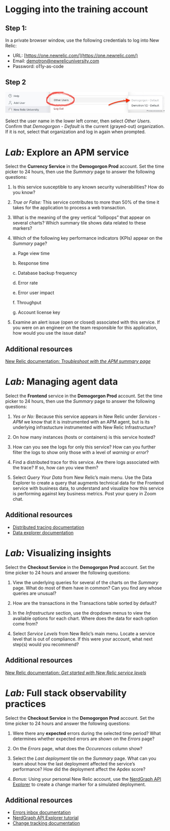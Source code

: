 # Logging into the training account

## Step 1:
In a private browser window, use the following credentials to log into New Relic: 

- URL: [https://one.newrelic.com/](https://one.newrelic.com/)
- Email: demotron@newrelicuniversity.com
- Password: o11y-as-code

## Step 2
![](/images/other-users.jpg)

Select the user name in the lower left corner, then select _Other Users_. Confirm that _Demogorgon - Default_ is the current (grayed-out) organization. If it is not, select that organization and log in again when prompted.

# _Lab:_ Explore an APM service

Select the **Currency Service** in the **Demogorgon Prod** account. Set the time picker to 24 hours, then use the _Summary_ page to answer the following questions:

1. Is this service susceptible to any known security vulnerabilities? How do you know?

2. _True or False:_ This service contributes to more than 50% of the time it takes for the application to process a web transaction.

3. What is the meaning of the grey vertical “lollipops” that appear on several charts? Which summary tile shows data related to these markers?

4. Which of the following key performance indicators (KPIs) appear on the _Summary_ page? 

    a. Page view time

    b. Response time

    c. Database backup frequency

    d. Error rate

    e. Error user impact

    f. Throughput

    g. Account license key

5. Examine an alert issue (open or closed) associated with this service. If you were on an engineer on the team responsible for this application, how would you use the issue data?

## Additional resources
[New Relic documentation: _Troubleshoot with the APM summary page_](https://docs.newrelic.com/docs/apm/agents/manage-apm-agents/agent-data/triage-run-diagnostics/)

# _Lab:_ Managing agent data

Select the **Frontend** service in the **Demogorgon Prod** account. Set the time picker to 24 hours, then use the _Summary_ page to answer the following questions:

1. _Yes or No:_ Because this service appears in New Relic under _Services - APM_ we know that it is instrumented with an APM agent, but is its underlying infrastucture instrumented with New Relic Infrastructure?

2. On how many instances (hosts or containers) is this service hosted?

3. How can you see the logs for only this service? How can you further filter the logs to show only those with a level of _warning_ or _error_?

4. Find a distributed trace for this service. Are there logs associated with the trace? If so, how can you view them?

5. Select _Query Your Data_ from New Relic&rsquo;s main menu. Use the Data Explorer to create a query that augments technical data for the Frontend service with business data, to understand and visualize how this service is performing against key business metrics. Post your query in Zoom chat.

## Additional resources
- [Distributed tracing documentation](https://docs.newrelic.com/docs/distributed-tracing/concepts/introduction-distributed-tracing/)
- [Data explorer documentation](https://docs.newrelic.com/docs/query-your-data/explore-query-data/browse-data/introduction-data-explorer/#explore-data)

# _Lab:_ Visualizing insights

Select the **Checkout Service** in the **Demogorgon Prod** account. Set the time picker to 24 hours and answer the following questions:

1. View the underlying queries for several of the charts on the _Summary_ page. What do most of them have in common? Can you find any whose queries are unusual?

2. How are the transactions in the Transactions table sorted by default?

3. In the _Infrastructure_ section, use the dropdown menus to view the available options for each chart. Where does the data for each option come from?

4. Select _Service Levels_ from New Relic&rsquo;s main menu. Locate a service level that is out of compliance. If this were your account, what next step(s) would you recommend?

## Additional resources
[New Relic documentation: _Get started with New Relic service levels_](https://docs.newrelic.com/docs/service-level-management/intro-slm/)

# _Lab:_ Full stack observability practices

Select the **Checkout Service** in the **Demogorgon Prod** account. Set the time picker to 24 hours and answer the following questions:

1. Were there any **expected** errors during the selected time period? What determines whether expected errors are shown on the _Errors_ page?

2. On the _Errors_ page, what does the _Occurences_ column show?

3. Select the _Last deployment_ tile on the _Summary_ page. What can you learn about how the last deployment affected the service&rsquo;s performance? How did the deployment affect the Apdex score?

4. _Bonus:_ Using your personal New Relic account, use the [NerdGraph API Explorer](https://docs.newrelic.com/docs/apis/nerdgraph/get-started/nerdgraph-explorer/) to create a change marker for a simulated deployment.

## Additional resources
- [Errors inbox documentation](https://docs.newrelic.com/docs/errors-inbox/errors-inbox/)
- [NerdGraph API Explorer tutorial](https://docs.newrelic.com/docs/apis/nerdgraph/get-started/nerdgraph-explorer/)
- [Change tracking documentation](https://docs.newrelic.com/docs/change-tracking/change-tracking-introduction/)